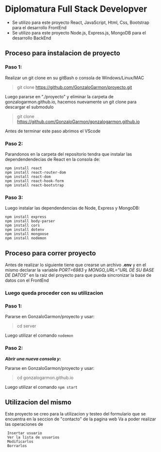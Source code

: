 # Diplomatura Full Stack Developver
 - Se utilizo para este proyecto React, JavaScript, Html, Css, Bootstrap para el desarrollo FrontEnd
 - Se utilizo para este proyecto Node.js, Express.js, MongoDB para el desarrollo BackEnd
   
## Proceso para instalacion de proyecto
### Paso 1:

Realizar un git clone en su gitBash o consola de Windows/Linux/MAC
> git clone https://github.com/GonzaloGarmon/proyecto.git



Luego pararse en "./proyecto" y eliminar la carpeta de gonzalogarmon.github.io, hacemos nuevamente un git clone para descargar el submodulo 
> git clone https://github.com/GonzaloGarmon/gonzalogarmon.github.io

Antes de terminar este paso abrimos el VScode

### Paso 2:
Parandonos en la carpeta del repositorio tendra que instalar las dependendendecias de React en la consola de:
 ```
 npm install react
 npm install react-router-dom
 npm install react-dom
 npm install react-hook-form
 npm install react-bootstrap

```
### Paso 3:
Luego instalar las dependendencias de Node, Express y MongoDB:
 ```
 npm install express
 npm install body-parser
 npm install cors
 npm install dotenv
 npm install mongoose
 npm install nodemon

```
## Proceso para correr proyecto

Antes de realizar lo siguiente tiene que crearse un archivo **.env** y en el mismo declarar la variable *PORT=6983* y *MONGO_URL="URL DE SU BASE DE DATOS"*
en la raiz del proyecto para que pueda sincronizar la base de datos con el FrontEnd


### Luego queda proceder con su utilizacion
### Paso 1:
Pararse en GonzaloGarmon/proyecto y usar:
> cd server

Luego utilizar el comando ```nodemon ```

### Paso 2:
***Abrir una nueva consola y:***

Pararse en GonzaloGarmon/proyecto y usar:

> cd gonzalogarmon.github.io

Luego utilizar el comando ```npm start``` 

## Utilizacion del mismo

Este proyecto se creo para la utilizacion y testeo del formulario que se encuentra en la seccion de "contacto" de la pagina web 
Va a poder realizar las operaciones de 
```
 Insertar usuario
 Ver la lista de usuarios
 Modificarlos
 Borrarlos
```










